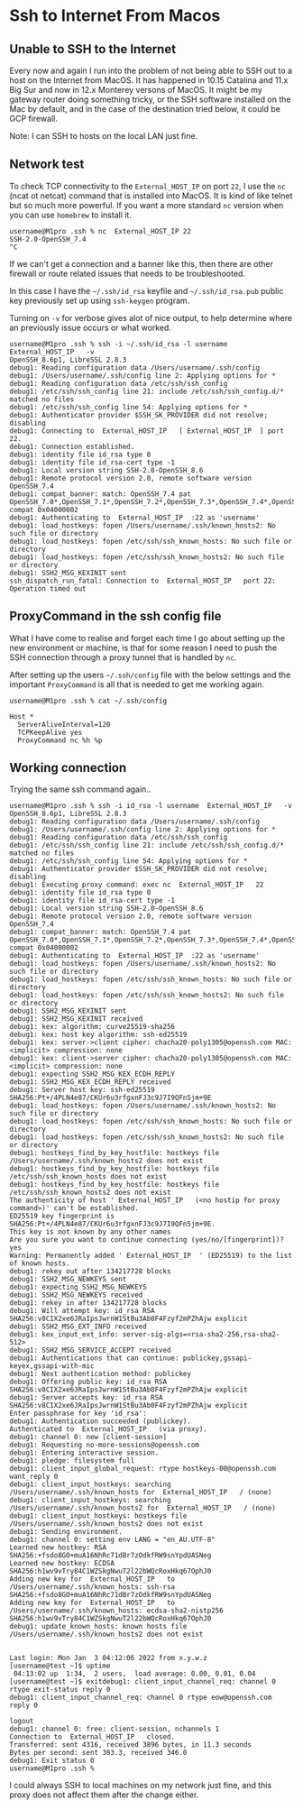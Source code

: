 # Ssh to Internet From Macos


## Unable to SSH to the Internet 

Every now and again I run into the problem of not being able to SSH out to a host on the Internet from MacOS.  It has happened in 10.15 Catalina and 11.x Big Sur and now in 12.x Monterey versons of MacOS.  It might be my gateway router doing something tricky, or the SSH software installed on the Mac by default, and in the case of the destination tried below, it could be GCP firewall.

Note: I can SSH to hosts on the local LAN just fine.

## Network test

To check TCP connectivity to the `External_HOST_IP` on port `22`, I use the `nc` (ncat ot netcat) command that is installed into MacOS.  It is kind of like telnet but so much more powerful. If you want a more standard `nc` version when you can use `homebrew` to install it.

```Shell
username@M1pro .ssh % nc  External_HOST_IP 22                                                                      
SSH-2.0-OpenSSH_7.4
^C
```

If we can't get a connection and a banner like this, then there are other firewall or route related issues that needs to be troubleshooted.

In this case I have the `~/.ssh/id_rsa` keyfile and `~/.ssh/id_rsa.pub` public key previously set up using `ssh-keygen` program.

Turning on `-v` for verbose gives alot of nice output, to help determine where an previously issue occurs or what worked.

```Shell
username@M1pro .ssh % ssh -i ~/.ssh/id_rsa -l username  External_HOST_IP   -v
OpenSSH_8.6p1, LibreSSL 2.8.3
debug1: Reading configuration data /Users/username/.ssh/config
debug1: /Users/username/.ssh/config line 2: Applying options for *
debug1: Reading configuration data /etc/ssh/ssh_config
debug1: /etc/ssh/ssh_config line 21: include /etc/ssh/ssh_config.d/* matched no files
debug1: /etc/ssh/ssh_config line 54: Applying options for *
debug1: Authenticator provider $SSH_SK_PROVIDER did not resolve; disabling
debug1: Connecting to  External_HOST_IP   [ External_HOST_IP  ] port 22.
debug1: Connection established.
debug1: identity file id_rsa type 0
debug1: identity file id_rsa-cert type -1
debug1: Local version string SSH-2.0-OpenSSH_8.6
debug1: Remote protocol version 2.0, remote software version OpenSSH_7.4
debug1: compat_banner: match: OpenSSH_7.4 pat OpenSSH_7.0*,OpenSSH_7.1*,OpenSSH_7.2*,OpenSSH_7.3*,OpenSSH_7.4*,OpenSSH_7.5*,OpenSSH_7.6*,OpenSSH_7.7* compat 0x04000002
debug1: Authenticating to  External_HOST_IP  :22 as 'username'
debug1: load_hostkeys: fopen /Users/username/.ssh/known_hosts2: No such file or directory
debug1: load_hostkeys: fopen /etc/ssh/ssh_known_hosts: No such file or directory
debug1: load_hostkeys: fopen /etc/ssh/ssh_known_hosts2: No such file or directory
debug1: SSH2_MSG_KEXINIT sent
ssh_dispatch_run_fatal: Connection to  External_HOST_IP   port 22: Operation timed out
```
## ProxyCommand in the ssh config file

What I have come to realise and forget each time I go about setting up the new environment or machine, is that for some reason I need to push the SSH connection through a proxy tunnel that is handled by `nc`.

After setting up the users `~/.ssh/config` file with the below settings and the important `ProxyCommand` is all that is needed to get me working again.

```Shell
username@M1pro .ssh % cat ~/.ssh/config

Host *
  ServerAliveInterval=120
  TCPKeepAlive yes
  ProxyCommand nc %h %p

```

## Working connection

Trying the same ssh command again..

```Shell
username@M1pro .ssh % ssh -i id_rsa -l username  External_HOST_IP   -v 
OpenSSH_8.6p1, LibreSSL 2.8.3
debug1: Reading configuration data /Users/username/.ssh/config
debug1: /Users/username/.ssh/config line 2: Applying options for *
debug1: Reading configuration data /etc/ssh/ssh_config
debug1: /etc/ssh/ssh_config line 21: include /etc/ssh/ssh_config.d/* matched no files
debug1: /etc/ssh/ssh_config line 54: Applying options for *
debug1: Authenticator provider $SSH_SK_PROVIDER did not resolve; disabling
debug1: Executing proxy command: exec nc  External_HOST_IP   22
debug1: identity file id_rsa type 0
debug1: identity file id_rsa-cert type -1
debug1: Local version string SSH-2.0-OpenSSH_8.6
debug1: Remote protocol version 2.0, remote software version OpenSSH_7.4
debug1: compat_banner: match: OpenSSH_7.4 pat OpenSSH_7.0*,OpenSSH_7.1*,OpenSSH_7.2*,OpenSSH_7.3*,OpenSSH_7.4*,OpenSSH_7.5*,OpenSSH_7.6*,OpenSSH_7.7* compat 0x04000002
debug1: Authenticating to  External_HOST_IP  :22 as 'username'
debug1: load_hostkeys: fopen /Users/username/.ssh/known_hosts2: No such file or directory
debug1: load_hostkeys: fopen /etc/ssh/ssh_known_hosts: No such file or directory
debug1: load_hostkeys: fopen /etc/ssh/ssh_known_hosts2: No such file or directory
debug1: SSH2_MSG_KEXINIT sent
debug1: SSH2_MSG_KEXINIT received
debug1: kex: algorithm: curve25519-sha256
debug1: kex: host key algorithm: ssh-ed25519
debug1: kex: server->client cipher: chacha20-poly1305@openssh.com MAC: <implicit> compression: none
debug1: kex: client->server cipher: chacha20-poly1305@openssh.com MAC: <implicit> compression: none
debug1: expecting SSH2_MSG_KEX_ECDH_REPLY
debug1: SSH2_MSG_KEX_ECDH_REPLY received
debug1: Server host key: ssh-ed25519 SHA256:Pt+/4PLN4e87/CKUr6u3rfgxnFJ3c9J7I9QFn5jm+9E
debug1: load_hostkeys: fopen /Users/username/.ssh/known_hosts2: No such file or directory
debug1: load_hostkeys: fopen /etc/ssh/ssh_known_hosts: No such file or directory
debug1: load_hostkeys: fopen /etc/ssh/ssh_known_hosts2: No such file or directory
debug1: hostkeys_find_by_key_hostfile: hostkeys file /Users/username/.ssh/known_hosts2 does not exist
debug1: hostkeys_find_by_key_hostfile: hostkeys file /etc/ssh/ssh_known_hosts does not exist
debug1: hostkeys_find_by_key_hostfile: hostkeys file /etc/ssh/ssh_known_hosts2 does not exist
The authenticity of host ' External_HOST_IP   (<no hostip for proxy command>)' can't be established.
ED25519 key fingerprint is SHA256:Pt+/4PLN4e87/CKUr6u3rfgxnFJ3c9J7I9QFn5jm+9E.
This key is not known by any other names
Are you sure you want to continue connecting (yes/no/[fingerprint])? yes
Warning: Permanently added ' External_HOST_IP  ' (ED25519) to the list of known hosts.
debug1: rekey out after 134217728 blocks
debug1: SSH2_MSG_NEWKEYS sent
debug1: expecting SSH2_MSG_NEWKEYS
debug1: SSH2_MSG_NEWKEYS received
debug1: rekey in after 134217728 blocks
debug1: Will attempt key: id_rsa RSA SHA256:v8CIX2xe6JRaIpsJwrnW1StBu3Ab0F4Fzyf2mPZhAjw explicit
debug1: SSH2_MSG_EXT_INFO received
debug1: kex_input_ext_info: server-sig-algs=<rsa-sha2-256,rsa-sha2-512>
debug1: SSH2_MSG_SERVICE_ACCEPT received
debug1: Authentications that can continue: publickey,gssapi-keyex,gssapi-with-mic
debug1: Next authentication method: publickey
debug1: Offering public key: id_rsa RSA SHA256:v8CIX2xe6JRaIpsJwrnW1StBu3Ab0F4Fzyf2mPZhAjw explicit
debug1: Server accepts key: id_rsa RSA SHA256:v8CIX2xe6JRaIpsJwrnW1StBu3Ab0F4Fzyf2mPZhAjw explicit
Enter passphrase for key 'id_rsa': 
debug1: Authentication succeeded (publickey).
Authenticated to  External_HOST_IP   (via proxy).
debug1: channel 0: new [client-session]
debug1: Requesting no-more-sessions@openssh.com
debug1: Entering interactive session.
debug1: pledge: filesystem full
debug1: client_input_global_request: rtype hostkeys-00@openssh.com want_reply 0
debug1: client_input_hostkeys: searching /Users/username/.ssh/known_hosts for  External_HOST_IP   / (none)
debug1: client_input_hostkeys: searching /Users/username/.ssh/known_hosts2 for  External_HOST_IP   / (none)
debug1: client_input_hostkeys: hostkeys file /Users/username/.ssh/known_hosts2 does not exist
debug1: Sending environment.
debug1: channel 0: setting env LANG = "en_AU.UTF-8"
Learned new hostkey: RSA SHA256:+fsdo8GO+muA16NhRc71dBr7zOdkfRW9snYpdUASNeg
Learned new hostkey: ECDSA SHA256:h1wv9vTry84C1WZSkgNwuT2l22bWQcRoxHkq67OphJ0
Adding new key for  External_HOST_IP   to /Users/username/.ssh/known_hosts: ssh-rsa SHA256:+fsdo8GO+muA16NhRc71dBr7zOdkfRW9snYpdUASNeg
Adding new key for  External_HOST_IP   to /Users/username/.ssh/known_hosts: ecdsa-sha2-nistp256 SHA256:h1wv9vTry84C1WZSkgNwuT2l22bWQcRoxHkq67OphJ0
debug1: update_known_hosts: known hosts file /Users/username/.ssh/known_hosts2 does not exist


Last login: Mon Jan  3 04:12:06 2022 from x.y.w.z
[username@test ~]$ uptime
 04:13:02 up  1:34,  2 users,  load average: 0.00, 0.01, 0.04
[username@test ~]$ exitdebug1: client_input_channel_req: channel 0 rtype exit-status reply 0
debug1: client_input_channel_req: channel 0 rtype eow@openssh.com reply 0

logout
debug1: channel 0: free: client-session, nchannels 1
Connection to  External_HOST_IP   closed.
Transferred: sent 4316, received 3896 bytes, in 11.3 seconds
Bytes per second: sent 383.3, received 346.0
debug1: Exit status 0
username@M1pro .ssh % 
```

I could always SSH to local machines on my network just fine, and this proxy does not affect them after the change either.


